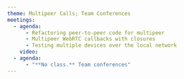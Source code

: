 ```yaml
---
theme: Multipeer Calls; Team Conferences
meetings:
  - agenda:
      - Refactoring peer-to-peer code for multipeer
      - Multipeer WebRTC callbacks with closures
      - Testing multiple devices over the local network
    video:
  - agenda:
      - "**No class.** Team conferences"
---
```


<!--
  Old agendas:

  - agenda:
      - Code cleanup and QA; compare against [RTC Specification Example](https://w3c.github.io/webrtc-pc/#example-18)
      - Using third-party STUN servers
      - "[GitHub Gist](https://gist.github.com/zziuni/3741933) of third-party STUN servers"
      - Working with home routers and firewalls
    video:
  - agenda:
      - "ITMD 545: Project Four and grad-student readings"
      - Sketching out RTC-backed interfaces
      - "Before the call: The setup interface"
      - "During the call: The active interface"
      - "After the call: The later-tater interface"
-->
